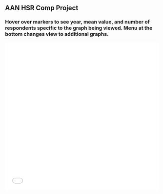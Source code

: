 ## AAN HSR Comp Project

### Hover over markers to see year, mean value, and number of respondents specific to the graph being viewed. Menu at the bottom changes view to additional graphs.

<div style="position: relative; width: 100%; height: 0; padding-bottom: 120%;">
  <iframe src="interactive_graph-7.html" style="position: absolute; top: 0; left: 0; width: 100%; height: 80%;" frameborder="0"></iframe>
</div>
